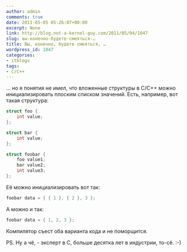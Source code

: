 ```yaml
---
author: admin
comments: true
date: 2011-05-05 05:26:07+00:00
excerpt: None
link: http://blog.not-a-kernel-guy.com/2011/05/04/1047
slug: вы-конечно-будете-смеяться-…
title: Вы, конечно, будете смеяться, …
wordpress_id: 1047
categories:
- itblogs
tags:
- C/C++
---
```


... но я понятия не имел, что вложенные структуры в C/C++ можно инициализировать плоским списком значений. Есть, например, вот такая структура:



```cpp
struct foo {
    int value;
};

struct bar {
    int value;
};

struct foobar {
    foo value1;
    bar value2;
    int value3;
};
```





Её можно инициализировать вот так:


```cpp
foobar data = { { 1 }, { 2 }, 3 };
```


А можно и так:



```cpp
foobar data = { 1, 2, 3 };
```





Компилятор съест оба варианта кода и не поморщится.





PS. Ну а чё, - эксперт в C, больше десятка лет в индустрии, то-сё. :-)

